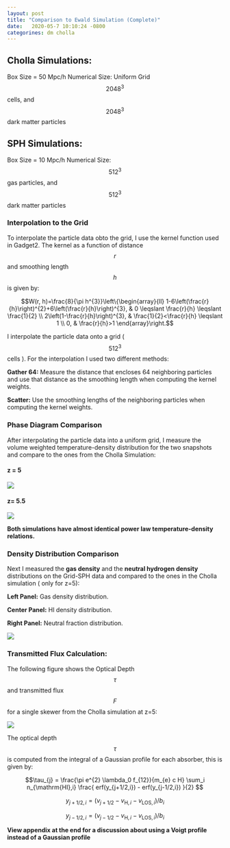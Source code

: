 ```yaml
---
layout: post
title: "Comparison to Ewald Simulation (Complete)"
date:   2020-05-7 10:10:24 -0800
categorines: dm cholla
---
```


## Cholla Simulations:

Box Size = 50 Mpc/h
Numerical Size:  Uniform Grid $$2048^3$$ cells,  and $$2048^3$$ dark matter particles


## SPH Simulations:

Box Size = 10 Mpc/h
Numerical Size:  $$512^3$$ gas particles,  and $$512^3$$ dark matter particles


### Interpolation to the Grid


To interpolate the particle data obto the grid, I use the kernel function used in Gadget2. The kernel as a function of distance $$r$$ and smoothing length $$h$$ is given by:

$$W(r, h)=\frac{8}{\pi h^{3}}\left\{\begin{array}{ll}
1-6\left(\frac{r}{h}\right)^{2}+6\left(\frac{r}{h}\right)^{3}, & 0 \leqslant \frac{r}{h} \leqslant \frac{1}{2} \\
2\left(1-\frac{r}{h}\right)^{3}, & \frac{1}{2}<\frac{r}{h} \leqslant 1 \\
0, & \frac{r}{h}>1
\end{array}\right.$$ 


I interpolate the particle data onto a grid ( $$512^3$$ cells ). For the interpolation I used two different methods:

**Gather 64:** Measure the distance that encloses 64 neighboring particles and use that distance as the smoothing length when computing the kernel weights.

**Scatter:** Use the smoothing lengths of the neighboring particles when computing the kernel weights. 



### Phase Diagram Comparison

After interpolating the particle data into a uniform grid, I measure the volume weighted temperature-density distribution for the two snapshots and compare to the ones from the Cholla Simulation:

#### z = 5
<img src="{{ site.url }}assets/images/phase_diagram_sph_grid_z5.png"> 


#### z= 5.5
<img src="{{ site.url }}assets/images/phase_diagram_sph_grid_z5.5.png">

**Both simulations have almost identical power law temperature-density relations.**


### Density Distribution Comparison

Next I measured the **gas density** and the **neutral hydrogen density** distributions on the Grid-SPH data and compared to the ones in the Cholla simulation ( only for z=5):

**Left Panel:** Gas density distribution.

**Center Panel:** HI density distribution.

**Right Panel:** Neutral fraction distribution.


<img src="{{ site.url }}assets/images/density_distribution.png"> 


### Transmitted Flux Calculation:


The following figure shows the Optical Depth $$\tau$$  and transmitted flux $$F$$  for a single skewer from the Cholla simulation at z=5:

<img src="{{ site.url }}assets/images/transmited_flux_pchw18_z=5.png"> 

The optical depth $$\tau$$ is computed from the integral of a Gaussian profile for each absorber, this is given by:



$$\tau_{j} = \frac{\pi e^{2} \lambda_0 f_{12}}{m_{e}  c H} \sum_i  n_{\mathrm{HI},i} \frac{ erf(y_{j+1/2,i})  - erf(y_{j-1/2,i}) }{2} $$

$$y_{j+1/2,i} = ( v_{j+1/2} - v_{\mathrm{H},i} - v_{\mathrm{LOS},i} )/b_i$$

$$y_{j-1/2,i} = ( v_{j-1/2} - v_{\mathrm{H},i} - v_{\mathrm{LOS},i} )/b_i$$


**View appendix at the end for a discussion about using a Voigt profile instead of a Gaussian profile**


